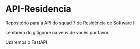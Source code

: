 # API-Residencia
Repositório para a API do squad 7 de Residência de Software II

Lembrem do gitignore na venv de vocês por favor.

Usaremos o FastAPI
